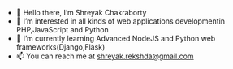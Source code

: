 - 👋 Hello there, I’m Shreyak Chakraborty
- 👀 I’m interested in all kinds of web applications developmentin PHP,JavaScript and Python
- 🌱 I’m currently learning Advanced NodeJS and Python web frameworks(Django,Flask)
- 📫 You can reach me at shreyak.rekshda@gmail.com

<!---
kernelshreyak/kernelshreyak is a ✨ special ✨ repository because its `README.md` (this file) appears on your GitHub profile.
You can click the Preview link to take a look at your changes.
--->
